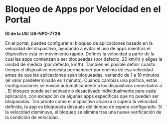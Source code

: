 # Bloqueo de Apps por Velocidad en el Portal

**ID de la US: US-NPD-7726**

En el portal, puedes configurar el bloqueo de aplicaciones basado en la velocidad del dispositivo, ayudando a evitar el uso de apps mientras el dispositivo está en movimiento rápido. Defines la velocidad a partir de la cual las apps comienzan a ser bloqueadas (por defecto, 20 km/h) y eliges la unidad de medida (por defecto, km/h). También es posible definir cuánto tiempo el dispositivo necesita permanecer por encima de esa velocidad antes de que las aplicaciones sean bloqueadas, variando de 1 a 10 minutos (el valor predeterminado es 1 minuto). Cuando cambias una política, estas configuraciones se envían automáticamente a los dispositivos conectados a <NombreProducto>. El bloqueo puede ser activado o desactivado individualmente para cada aplicación, con excepción de algunas apps específicas que no pueden ser bloqueadas. Tan pronto como el dispositivo alcanza o supera la velocidad definida, la app es bloqueada después del tiempo de espera configurado. Si la velocidad disminuye, el bloqueo se elimina tras una nueva verificación de la condición de velocidad.